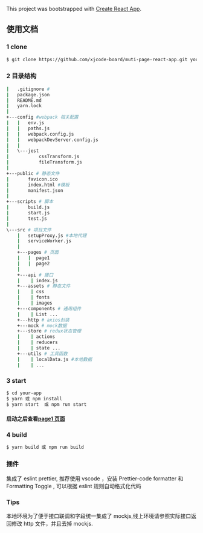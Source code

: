 This project was bootstrapped with [Create React App](https://github.com/facebook/create-react-app).

## 使用文档

### 1 clone

```bash
$ git clone https://github.com/xjcode-board/muti-page-react-app.git your-app
```

### 2 目录结构

```bash
|   .gitignore #
|   package.json
|   README.md
|   yarn.lock
|
+---config #webpack 相关配置
|   |   env.js
|   |   paths.js
|   |   webpack.config.js
|   |   webpackDevServer.config.js
|   |
|   \---jest
|           cssTransform.js
|           fileTransform.js
|
+---public # 静态文件
|       favicon.ico
|       index.html #模板
|       manifest.json
|
+---scripts # 脚本
|       build.js
|       start.js
|       test.js
|
\---src # 项目文件
    |   setupProxy.js #本地代理
    |   serviceWorker.js
    |
    +---pages # 页面
    |   |  page1
    |   |  page2
    |
    +---api # 接口
    |    | index.js
    +---assets # 静态文件
    |    | css
    |    | fonts
    |    | images
    +---components # 通用组件
    |    | List ...
    +---http # axios封装
    +---mock # mock数据
    +---store # redux状态管理
    |    | actions
    |    | reducers
    |    | state ...
    +---utils # 工具函数
    |    | localData.js #本地数据
    |    | ...

```

### 3 start

```bash
$ cd your-app
$ yarn 或 npm install
$ yarn start  或 npm run start
```

#### 启动之后查看[page1 页面](http://127.0.0.1:3000/page1.html)

### 4 build

```bash
$ yarn build 或 npm run build
```

### 插件

集成了 eslint prettier, 推荐使用 vscode ，安装 Prettier-code formatter 和 Formatting Toggle
, 可以根据 eslint 规则自动格式化代码

### Tips

本地环境为了便于接口联调和字段统一集成了 mockjs,线上环境请参照实际接口返回修改 http 文件，并且去掉 mockjs.
